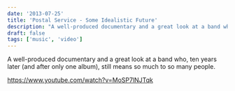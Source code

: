 ```yaml
---
date: '2013-07-25'
title: 'Postal Service - Some Idealistic Future'
description: "A well-produced documentary and a great look at a band who, ten years later (and after only one album), still means so much to so many people."
draft: false
tags: ['music', 'video']
---
```


A well-produced documentary and a great look at a band who, ten years later (and after only one album), still means so much to so many people.<!-- excerpt -->

https://www.youtube.com/watch?v=MoSP7lNJTqk